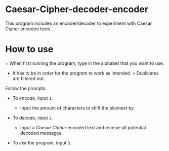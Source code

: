 # Caesar-Cipher-decoder-encoder
This program includes an encoder/decoder to experiment with Caesar Cipher encoded texts. 

# How to use

= When first running the program, type in the alphabet that you want to use.
  - It has to be in order for the program to work as intended.
  = Duplicates are filtered out.

Follow the prompts.
- To *encode*, input `1`.
  - Input the amount of characters to shift the plaintext by.
  
- To *decode*, input `2`.
  - Input a *Caesar Cipher* encoded text and receive all potential decoded messages.
  
- To *exit* the program, input `3`.

